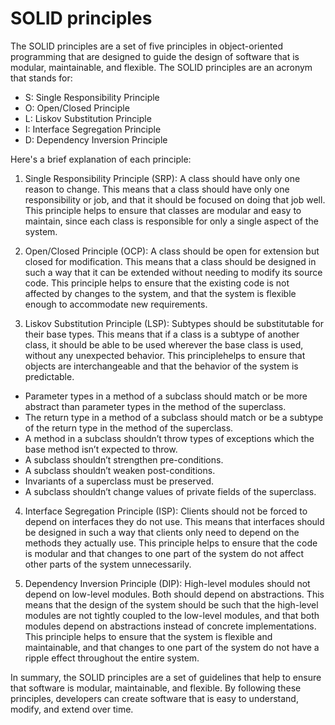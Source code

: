 # SOLID principles

The SOLID principles are a set of five principles in object-oriented programming that are designed to guide the design of software that is modular, maintainable, and flexible. The SOLID principles are an acronym that stands for:

- S: Single Responsibility Principle
- O: Open/Closed Principle
- L: Liskov Substitution Principle
- I: Interface Segregation Principle
- D: Dependency Inversion Principle

Here's a brief explanation of each principle:

1. Single Responsibility Principle (SRP):
A class should have only one reason to change. This means that a class should have only one responsibility or job, and that it should be focused on doing that job well. This principle helps to ensure that classes are modular and easy to maintain, since each class is responsible for only a single aspect of the system.

2. Open/Closed Principle (OCP):
A class should be open for extension but closed for modification. This means that a class should be designed in such a way that it can be extended without needing to modify its source code. This principle helps to ensure that the existing code is not affected by changes to the system, and that the system is flexible enough to accommodate new requirements.

3. Liskov Substitution Principle (LSP):
Subtypes should be substitutable for their base types. This means that if a class is a subtype of another class, it should be able to be used wherever the base class is used, without any unexpected behavior. This principlehelps to ensure that objects are interchangeable and that the behavior of the system is predictable.
  - Parameter types in a method of a subclass should match or be more abstract than parameter types in the method of the superclass.
  - The return type in a method of a subclass should match or be a subtype of the return type in the method of the superclass.
  - A method in a subclass shouldn’t throw types of exceptions which the base method isn’t expected to throw.
  - A subclass shouldn’t strengthen pre-conditions.
  - A subclass shouldn’t weaken post-conditions.
  - Invariants of a superclass must be preserved.
  - A subclass shouldn’t change values of private fields of the superclass.

  
4. Interface Segregation Principle (ISP):
Clients should not be forced to depend on interfaces they do not use. This means that interfaces should be designed in such a way that clients only need to depend on the methods they actually use. This principle helps to ensure that the code is modular and that changes to one part of the system do not affect other parts of the system unnecessarily.

5. Dependency Inversion Principle (DIP):
High-level modules should not depend on low-level modules. Both should depend on abstractions. This means that the design of the system should be such that the high-level modules are not tightly coupled to the low-level modules, and that both modules depend on abstractions instead of concrete implementations. This principle helps to ensure that the system is flexible and maintainable, and that changes to one part of the system do not have a ripple effect throughout the entire system.

In summary, the SOLID principles are a set of guidelines that help to ensure that software is modular, maintainable, and flexible. By following these principles, developers can create software that is easy to understand, modify, and extend over time.
